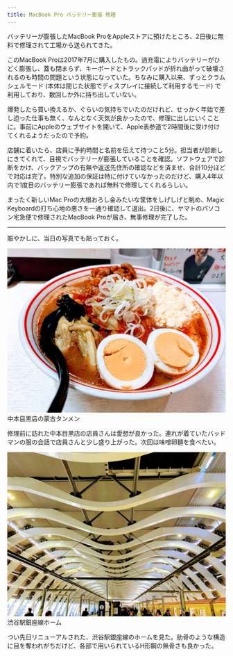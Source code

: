```yaml
---
title: MacBook Pro バッテリー膨張 修理
---
```


バッテリーが膨張したMacBook ProをAppleストアに預けたところ、2日後に無料で修理されて工場から送られてきた。

このMacBook Proは2017年7月に購入したもの。過充電によりバッテリーがひどく膨張し、蓋も閉まらず、キーボードとトラックパッドが折れ曲がって破壊されるのも時間の問題という状態になっていた。ちなみに購入以来、ずっとクラムシェルモード (本体は閉じた状態でディスプレイに接続して利用するモード) で利用しており、数回しか外に持ち出していない。

爆発したら買い換えるか、ぐらいの気持ちでいたのだけれど、せっかく年始で差し迫った仕事も無く、なんとなく天気が良かったので、修理に出しにいくことに。事前にAppleのウェブサイトを開いて、Apple表参道で2時間後に受け付けてくれるようだったので予約。

店舗に着いたら、店員に予約時間と名前を伝えて待つこと5分。担当者が診断しにきてくれて、目視でバッテリーが膨張していることを確認。ソフトウェアで診断をかけ、バックアップの有無や返送先住所の確認などを済ませ、合計10分ほどで対応は完了。特別な追加の保証は特に付けていなかったのだけど、購入4年以内で1度目のバッテリー膨張であれば無料で修理してくれるらしい。

まったく新しいMac Proの大根おろし金みたいな筐体をしげしげと眺め、Magic Keyboardの打ち心地の悪さを一通り確認して退出。2日後に、ヤマトのパソコン宅急便で修理されたMacBook Proが届き、無事修理が完了した。

---

賑やかしに、当日の写真でも貼っておく。

![](/images/2020-01-07-macbook-pro-repair-1.jpg)
中本目黒店の蒙古タンメン

修理前に訪れた中本目黒店の店員さんは愛想が良かった。連れが着ていたバッドマンの服の会話で店員さんと少し盛り上がった。次回は味噌卵麺を食べたい。

![](/images/2020-01-07-macbook-pro-repair-2.jpg)
渋谷駅銀座線ホーム

つい先日リニューアルされた、渋谷駅銀座線のホームを見た。肋骨のような構造に目を奪われがちだけど、各部で用いられているH形鋼の無骨さも良かった。
